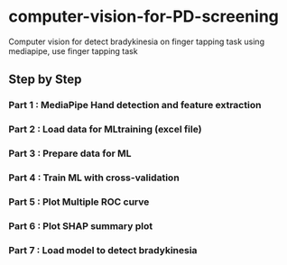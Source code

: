 # computer-vision-for-PD-screening
Computer vision for detect bradykinesia on finger tapping task using mediapipe, use finger tapping task
## Step by Step
### Part 1 : MediaPipe Hand detection and feature extraction
### Part 2 : Load data for MLtraining (excel file)
### Part 3 : Prepare data for ML
### Part 4 : Train ML with cross-validation
### Part 5 : Plot Multiple ROC curve
### Part 6 : Plot SHAP summary plot
### Part 7 : Load model to detect bradykinesia
